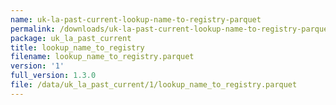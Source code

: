 ```yaml
---
name: uk-la-past-current-lookup-name-to-registry-parquet
permalink: /downloads/uk-la-past-current-lookup-name-to-registry-parquet/1
package: uk_la_past_current
title: lookup_name_to_registry
filename: lookup_name_to_registry.parquet
version: '1'
full_version: 1.3.0
file: /data/uk_la_past_current/1/lookup_name_to_registry.parquet
---
```

